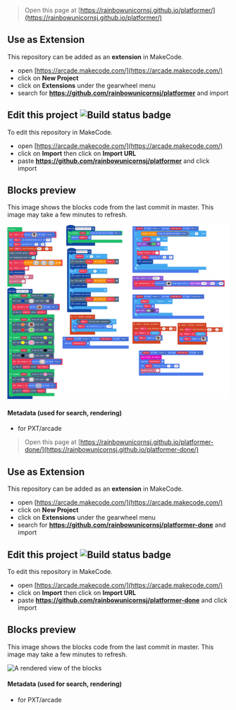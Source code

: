  


> Open this page at [https://rainbowunicornsj.github.io/platformer/](https://rainbowunicornsj.github.io/platformer/)

## Use as Extension

This repository can be added as an **extension** in MakeCode.

* open [https://arcade.makecode.com/](https://arcade.makecode.com/)
* click on **New Project**
* click on **Extensions** under the gearwheel menu
* search for **https://github.com/rainbowunicornsj/platformer** and import

## Edit this project ![Build status badge](https://github.com/rainbowunicornsj/platformer/workflows/MakeCode/badge.svg)

To edit this repository in MakeCode.

* open [https://arcade.makecode.com/](https://arcade.makecode.com/)
* click on **Import** then click on **Import URL**
* paste **https://github.com/rainbowunicornsj/platformer** and click import

## Blocks preview

This image shows the blocks code from the last commit in master.
This image may take a few minutes to refresh.

![A rendered view of the blocks](https://github.com/rainbowunicornsj/platformer/raw/master/.github/makecode/blocks.png)

#### Metadata (used for search, rendering)

* for PXT/arcade
<script src="https://makecode.com/gh-pages-embed.js"></script><script>makeCodeRender("{{ site.makecode.home_url }}", "{{ site.github.owner_name }}/{{ site.github.repository_name }}");</script>



> Open this page at [https://rainbowunicornsj.github.io/platformer-done/](https://rainbowunicornsj.github.io/platformer-done/)

## Use as Extension

This repository can be added as an **extension** in MakeCode.

* open [https://arcade.makecode.com/](https://arcade.makecode.com/)
* click on **New Project**
* click on **Extensions** under the gearwheel menu
* search for **https://github.com/rainbowunicornsj/platformer-done** and import

## Edit this project ![Build status badge](https://github.com/rainbowunicornsj/platformer-done/workflows/MakeCode/badge.svg)

To edit this repository in MakeCode.

* open [https://arcade.makecode.com/](https://arcade.makecode.com/)
* click on **Import** then click on **Import URL**
* paste **https://github.com/rainbowunicornsj/platformer-done** and click import

## Blocks preview

This image shows the blocks code from the last commit in master.
This image may take a few minutes to refresh.

![A rendered view of the blocks](https://github.com/rainbowunicornsj/platformer-done/raw/master/.github/makecode/blocks.png)

#### Metadata (used for search, rendering)

* for PXT/arcade
<script src="https://makecode.com/gh-pages-embed.js"></script><script>makeCodeRender("{{ site.makecode.home_url }}", "{{ site.github.owner_name }}/{{ site.github.repository_name }}");</script>
